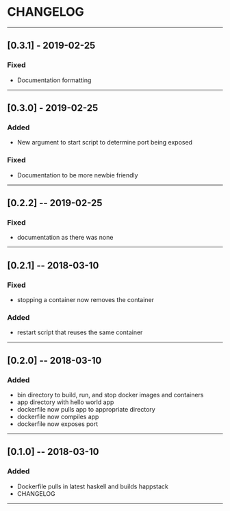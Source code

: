 # CHANGELOG

---

## [0.3.1] - 2019-02-25
### Fixed
- Documentation formatting

---

## [0.3.0] - 2019-02-25
### Added
- New argument to start script to determine port being exposed
### Fixed
- Documentation to be more newbie friendly

---

## [0.2.2] -- 2019-02-25
### Fixed
- documentation as there was none

---

## [0.2.1] -- 2018-03-10
### Fixed
- stopping a container now removes the container
### Added
- restart script that reuses the same container

---

## [0.2.0] -- 2018-03-10
### Added
- bin directory to build, run, and stop docker images and containers
- app directory with hello world app
- dockerfile now pulls app to appropriate directory
- dockerfile now compiles app
- dockerfile now exposes port

---

## [0.1.0] -- 2018-03-10
### Added
- Dockerfile pulls in latest haskell and builds happstack
- CHANGELOG

---
